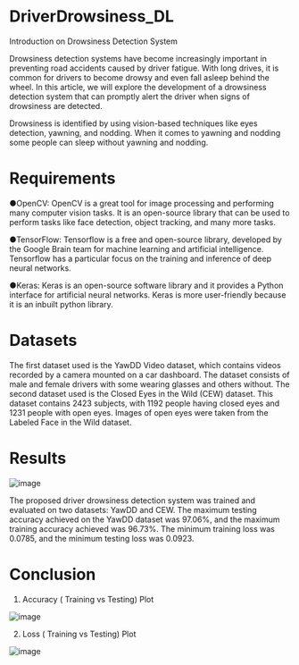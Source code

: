 # DriverDrowsiness_DL

Introduction on Drowsiness Detection System

Drowsiness detection systems have become increasingly important in preventing road accidents caused by driver fatigue. With long drives, it is common for drivers to become drowsy and even fall asleep behind the wheel. In this article, we will explore the development of a drowsiness detection system that can promptly alert the driver when signs of drowsiness are detected.

Drowsiness is identified by using vision-based techniques like eyes detection, yawning, and nodding. When it comes to yawning and nodding some people can sleep without yawning and nodding.

# Requirements
●OpenCV: OpenCV is a great tool for image processing and performing many computer vision tasks. It is an open-source library that can be used to perform tasks like face detection, object tracking, and many more tasks.

●TensorFlow: Tensorflow is a free and open-source library, developed by the Google Brain team for machine learning and artificial intelligence. Tensorflow has a particular focus on the training and inference of deep neural networks.

●Keras: Keras is an open-source software library and it provides a Python interface for artificial neural networks. Keras is more user-friendly because it is an inbuilt python library.

# Datasets

The first dataset used is the YawDD Video dataset, which contains videos recorded by a camera mounted on a car dashboard. The dataset consists of male and female drivers with some wearing glasses and others without. 
The second dataset used is the Closed Eyes in the Wild (CEW) dataset. This dataset contains 2423 subjects, with 1192 people having closed eyes and 1231 people with open eyes. Images of open eyes were taken from the Labeled Face in the Wild dataset.

# Results
![image](https://github.com/Stan-Batman/DriverDrowsiness_DL/assets/31034647/2818f937-2739-45d2-9dd9-10b0adfd0a4c)

The proposed driver drowsiness detection system was trained and evaluated on two datasets: YawDD and CEW. The maximum testing accuracy achieved on the YawDD dataset was 97.06%, and the maximum training accuracy achieved was 96.73%. The minimum training loss was 0.0785, and the minimum testing loss was 0.0923.

# Conclusion
1. Accuracy ( Training vs Testing) Plot

![image](https://github.com/Stan-Batman/DriverDrowsiness_DL/assets/31034647/814c46e1-fc8f-4919-86a9-dd2062aa180a)

2. Loss ( Training vs Testing) Plot

![image](https://github.com/Stan-Batman/DriverDrowsiness_DL/assets/31034647/e3c0ad96-d8f4-41c9-a054-d0bb8ada5523)

